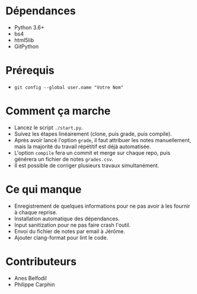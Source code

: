 # Dépendances
- Python 3.6+
- bs4
- html5lib
- GitPython

# Prérequis
- `git config --global user.name "Votre Nom"`

# Comment ça marche
- Lancez le script `./start.py`.
- Suivez les étapes linéairement (clone, puis grade, puis compile).
- Après avoir lancé l'option `grade`, il faut attribuer les notes manuellement, mais la majorité du travail 
répétitif est déjà automatisée.
- L'option `compile` fera un commit et merge sur chaque repo, puis générera un fichier de notes `grades.csv`.
- Il est possible de corriger plusieurs travaux simultanément.

# Ce qui manque
- Enregistrement de quelques informations pour ne pas avoir à les fournir à chaque reprise.
- Installation automatique des dépendances.
- Input sanitization pour ne pas faire crash l'outil.
- Envoi du fichier de notes par email à Jérôme.
- Ajouter clang-format pour lint le code.

# Contributeurs
- Anes Belfodil
- Philippe Carphin